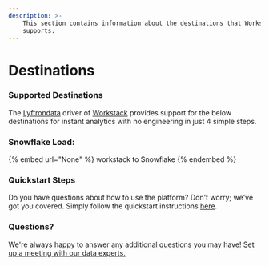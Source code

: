 ```yaml
---
description: >-
    This section contains information about the destinations that Workstack
    supports.
---
```


# Destinations

### Supported Destinations

The [Lyftrondata](https://www.lyftrondata.com/) driver of [Workstack](None) provides support for the below destinations for instant analytics with no engineering in just 4 simple steps.

### Snowflake Load:

{% embed url="None" %}
workstack to Snowflake
{% endembed %}

### Quickstart Steps

Do you have questions about how to use the platform? Don't worry; we've got you covered. Simply follow the quickstart instructions [here](README.md).

### Questions? <a href="#questions" id="questions"></a>

We're always happy to answer any additional questions you may have! [Set up a meeting with our data experts.](https://www.lyftrondata.com/book-a-meeting/)
